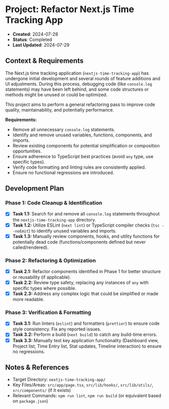 # Project: Refactor Next.js Time Tracking App
- **Created**: 2024-07-28
- **Status**: Completed
- **Last Updated**: 2024-07-29

## Context & Requirements
The Next.js time tracking application (`nextjs-time-tracking-app`) has undergone initial development and several rounds of feature additions and UI adjustments. During this process, debugging code (like `console.log` statements) may have been left behind, and some code structures or methods might be unused or could be optimized.

This project aims to perform a general refactoring pass to improve code quality, maintainability, and potentially performance.

**Requirements:**
- Remove all unnecessary `console.log` statements.
- Identify and remove unused variables, functions, components, and imports.
- Review existing components for potential simplification or composition opportunities.
- Ensure adherence to TypeScript best practices (avoid `any` type, use specific types).
- Verify code formatting and linting rules are consistently applied.
- Ensure no functional regressions are introduced.

## Development Plan
### Phase 1: Code Cleanup & Identification
- [x] **Task 1.1:** Search for and remove all `console.log` statements throughout the `nextjs-time-tracking-app` directory.
- [x] **Task 1.2:** Utilize ESLint (`next lint`) or TypeScript compiler checks (`tsc --noEmit`) to identify unused variables and imports.
- [x] **Task 1.3:** Manually review components, hooks, and utility functions for potentially dead code (functions/components defined but never called/rendered).

### Phase 2: Refactoring & Optimization
- [x] **Task 2.1:** Refactor components identified in Phase 1 for better structure or reusability (if applicable).
- [x] **Task 2.2:** Review type safety, replacing any instances of `any` with specific types where possible.
- [x] **Task 2.3:** Address any complex logic that could be simplified or made more readable.

### Phase 3: Verification & Formatting
- [x] **Task 3.1:** Run linters (`eslint`) and formatters (`prettier`) to ensure code style consistency. Fix any reported issues.
- [x] **Task 3.2:** Perform a build (`next build`) to catch any build-time errors.
- [x] **Task 3.3:** Manually test key application functionality (Dashboard view, Project list, Time Entry list, Stat updates, Timeline interaction) to ensure no regressions.

## Notes & References
- Target Directory: `nextjs-time-tracking-app/`
- Key Files/Areas: `src/app/page.tsx`, `src/lib/hooks/`, `src/lib/utils/`, `src/components/` (if it exists)
- Relevant Commands: `npm run lint`, `npm run build` (or equivalent based on `package.json`) 
